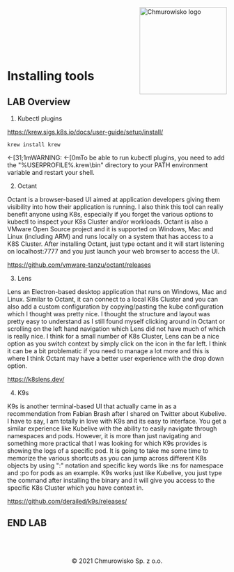 <img src="../../../img/logo.png" alt="Chmurowisko logo" width="200" align="right">
<br><br>
<br><br>
<br><br>

# Installing tools

## LAB Overview


1. Kubectl plugins

https://krew.sigs.k8s.io/docs/user-guide/setup/install/

```console
krew install krew
```

←[31;1mWARNING: ←[0mTo be able to run kubectl plugins, you need to add the
"%USERPROFILE%\.krew\bin" directory to your PATH environment variable
and restart your shell.



2. Octant

Octant is a browser-based UI aimed at application developers giving them visibility into how their application is running. I also think this tool can really benefit anyone using K8s, especially if you forget the various options to kubectl to inspect your K8s Cluster and/or workloads. Octant is also a VMware Open Source project and it is supported on Windows, Mac and Linux (including ARM) and runs locally on a system that has access to a K8S Cluster. After installing Octant, just type octant and it will start listening on localhost:7777 and you just launch your web browser to access the UI.

https://github.com/vmware-tanzu/octant/releases


3. Lens 

Lens an Electron-based desktop application that runs on Windows, Mac and Linux. Similar to Octant, it can connect to a local K8s Cluster and you can also add a custom configuration by copying/pasting the kube configuration which I thought was pretty nice. I thought the structure and layout was pretty easy to understand as I still found myself clicking around in Octant or scrolling on the left hand navigation which Lens did not have much of which is really nice. I think for a small number of K8s Cluster, Lens can be a nice option as you switch context by simply click on the icon in the far left. I think it can be a bit problematic if you need to manage a lot more and this is where I think Octant may have a better user experience with the drop down option.

https://k8slens.dev/



4. K9s

K9s is another terminal-based UI that actually came in as a recommendation from Fabian Brash after I shared on Twitter about Kubelive. I have to say, I am totally in love with K9s and its easy to interface. You get a similar experience like Kubelive with the ability to easily navigate through namespaces and pods. However, it is more than just navigating and something more practical that I was looking for which K9s provides is showing the logs of a specific pod. It is going to take me some time to memorize the various shortcuts as you can jump across different K8s objects by using ":" notation and specific key words like :ns for namespace and :po for pods as an example. K9s works just like Kubelive, you just type the command after installing the binary and it will give you access to the specific K8s Cluster which you have context in.

https://github.com/derailed/k9s/releases/



## END LAB

<br><br>

<center><p>&copy; 2021 Chmurowisko Sp. z o.o.<p></center>





